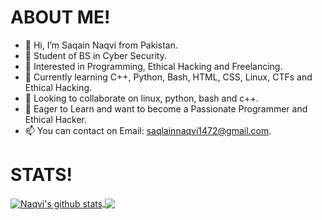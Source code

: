 # ABOUT ME!
- 👋 Hi, I’m Saqain Naqvi from Pakistan.
- 🌱 Student of BS in Cyber Security.
- 👀 Interested in Programming, Ethical Hacking and Freelancing.
- 🌱 Currently learning C++, Python, Bash, HTML, CSS, Linux, CTFs and Ethical Hacking.
- 💞️ Looking to collaborate on linux, python, bash and c++.
- 🌱 Eager to Learn and want to become a Passionate Programmer and Ethical Hacker.
- 📫 You can contact on Email: saqlainnaqvi1472@gmail.com.

# STATS!
<a href="https://github.com/snaqvi5">
 <img align="center" src="https://github-readme-stats.vercel.app/api?username=snaqvi5&show_icons=true&theme=dark&line_height=27" alt="Naqvi's github stats"/>
</a>

<a href="https://github.com/snaqvi5">
  <img align="center" src="https://github-readme-stats.vercel.app/api/top-langs/?username=snaqvi5&theme=dark&hide_langs_below=1" />
</a>

<!---
snaqvi5/snaqvi5 is a ✨ special ✨ repository because its `README.md` (this file) appears on your GitHub profile.
You can click the Preview link to take a look at your changes.
--->
